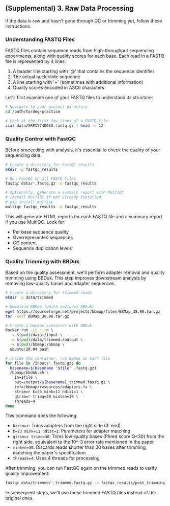 ## (Supplemental) 3. Raw Data Processing

If the data is raw and hasn't gone through QC or trimming yet, follow these instructions.

### Understanding FASTQ Files

FASTQ files contain sequence reads from high-throughput sequencing experiments, along with quality scores for each base. Each read in a FASTQ file is represented by 4 lines:

1. A header line starting with '@' that contains the sequence identifier
2. The actual nucleotide sequence
3. A line starting with '+' (sometimes with additional information)
4. Quality scores encoded in ASCII characters

Let's first examine one of your FASTQ files to understand its structure:

```bash
# Navigate to your project directory
cd /path/to/deg-practice

# Look at the first few lines of a FASTQ file
zcat data/SRR15740035.fastq.gz | head -n 12
```

### Quality Control with FastQC

Before proceeding with analysis, it's essential to check the quality of your sequencing data:

```bash
# Create a directory for FastQC results
mkdir -p fastqc_results

# Run FastQC on all FASTQ files
fastqc data/*.fastq.gz -o fastqc_results

# Optionally, generate a summary report with MultiQC
# Install MultiQC if not already installed
# pip install multiqc
multiqc fastqc_results -o fastqc_results
```

This will generate HTML reports for each FASTQ file and a summary report if you use MultiQC. Look for:
- Per base sequence quality
- Overrepresented sequences
- GC content
- Sequence duplication levels

### Quality Trimming with BBDuk

Based on the quality assessment, we'll perform adapter removal and quality trimming using BBDuk. This step improves downstream analysis by removing low-quality bases and adapter sequences.

```bash
# Create a directory for trimmed reads
mkdir -p data/trimmed

# Download BBMap (which includes BBDuk)
wget https://sourceforge.net/projects/bbmap/files/BBMap_38.90.tar.gz
tar -xvzf BBMap_38.90.tar.gz

# Create a Docker container with BBDuk
docker run -it --rm \
  -v $(pwd)/data:/input \
  -v $(pwd)/data/trimmed:/output \
  -v $(pwd)/bbmap:/bbmap \
  ubuntu:20.04 bash

# Inside the container, run BBDuk on each file
for file in /input/*.fastq.gz; do
  basename=$(basename "$file" .fastq.gz)
  /bbmap/bbduk.sh \
    in=$file \
    out=/output/${basename}_trimmed.fastq.gz \
    ref=/bbmap/resources/adapters.fa \
    ktrim=r k=23 mink=11 hdist=1 \
    qtrim=r trimq=30 minlen=30 \
    threads=4
done
```

This command does the following:
- `ktrim=r`: Trims adapters from the right side (3' end)
- `k=23 mink=11 hdist=1`: Parameters for adapter matching
- `qtrim=r trimq=30`: Trims low-quality bases (Phred score Q<30) from the right side, equivalent to the 10^-3 error rate mentioned in the paper
- `minlen=30`: Discards reads shorter than 30 bases after trimming, matching the paper's specification
- `threads=4`: Uses 4 threads for processing

After trimming, you can run FastQC again on the trimmed reads to verify quality improvement:

```bash
fastqc data/trimmed/*_trimmed.fastq.gz -o fastqc_results/post_trimming
```

In subsequent steps, we'll use these trimmed FASTQ files instead of the original ones.